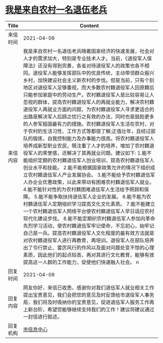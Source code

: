 # <a href="http://www.shangluo.gov.cn/zmhd/ldxxxx.jsp?urltype=leadermail.LeaderMailContentUrl&wbtreeid=1112&leadermailid=7130">我是来自农村一名退伍老兵</a>
|Title|Content|
|:---:|---|
|来信时间|2021-04-09|
|来信内容|我是来自农村一名退伍老兵随着国家经济的快速发展，社会对人才的需求加大，特别是专业技术人才。当前，《退役军人保障法》还没有得到完善，各省对待退役军人的政策也各不相同。退役军人能够发挥部队中的优良传统，主动带领群众振兴乡村，加快建设社会主义新农村的步伐。但是当前，只有个别地区对退役军人足够重视，而大多数农村籍退役军人回原籍后只能参加家庭中的劳动生产。农村籍退役军人是比较容易让人忽视的群体，提高农村籍退役军人的再就业能力，解决农村籍退役军人再就业方面的问题，为农村籍退役军人寻求更适合的出路是解决军人后顾之忧行之有效的办法，同时也是鼓励更多的人参军报国最有力的措施。农村籍退役军人生活在农村，对于农村的生活习性、工作方式等都很了解;正值壮年，且经过部队的锻炼，自我控制能力及办事能力很高。将农村籍退役军人培养成新型职业农民，既注重了人才的培养，增加了农村籍退役军人的荣誉感，还解决了其再就业问题。建议如下: 1.能不能组织定期的农村籍退伍军人创业培训，提高农村籍退伍军人创业水平和技能。 2.能不能根据国家政策允许的情况下组织成立农村籍退伍军人产业发展协会。 3.能不能给予农村籍退伍军人办企业优惠政策，以此来带动有困难农村籍退伍军人就业。 4.能不能针对性的为农村籍困难退伍军人生活给予照顾和保障。 5.能不能争取扶持退伍军人企业的发展。 6.能不能为农村籍退伍军人定期组织学习提高文化文化素质。 7.能不能建立一个农村籍退伍军人网络平台使农村籍退伍军人早日适应农村现代化建设步伐。 8.能不能定期织农村籍退伍军人参加向革命先烈学习活动，使农村籍退伍军牢记使命，不忘初心，始牢记自己是一兵。提高农村籍退役军人文化程度的最有效方法就是对农村籍退役军人进行再教育，再培训。退役军人在部队培养出了令行禁止、雷厉风行的作风以及面对问题处变不惊的心理素质，因此他们的起点较高，再对其进行文化教育，能够有效提高这一人群的工作能力，促使他们快速融入社会。 n|
|回复时间|2021-04-09|
|回复内容|网友你好，来信已收悉，感谢你对我们退伍军人就业相关工作提出宝贵意见，我们会把您的意见及时反馈给市退役军人事务局，我们将及时吸纳你的宝贵意见，促进退伍军人服务工作再上新台阶，希望您能够继续支持我们的工作！建议将建议通过一封信进行叙述。|
|回复机构|<a href="../../categories/agencies/市信息中心.md">市信息中心</a>|